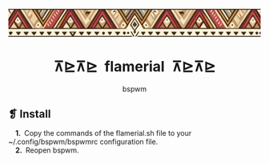 <p align="center">
	<img src="../../banner.webp" alt="" />
</p>
<h1 align="center">⊼⊵⊼⊵&ensp;flamerial&ensp;⊼⊵⊼⊵</h1>
<p align="center">bspwm</p>

## ❡ Install

&emsp;**1.**&ensp;Copy the commands of the flamerial.sh file to your ~/.config/bspwm/bspwmrc configuration file.\
&emsp;**2.**&ensp;Reopen bspwm.

